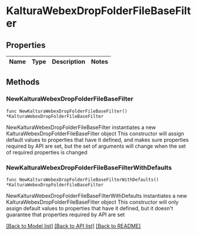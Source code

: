 # KalturaWebexDropFolderFileBaseFilter

## Properties

Name | Type | Description | Notes
------------ | ------------- | ------------- | -------------

## Methods

### NewKalturaWebexDropFolderFileBaseFilter

`func NewKalturaWebexDropFolderFileBaseFilter() *KalturaWebexDropFolderFileBaseFilter`

NewKalturaWebexDropFolderFileBaseFilter instantiates a new KalturaWebexDropFolderFileBaseFilter object
This constructor will assign default values to properties that have it defined,
and makes sure properties required by API are set, but the set of arguments
will change when the set of required properties is changed

### NewKalturaWebexDropFolderFileBaseFilterWithDefaults

`func NewKalturaWebexDropFolderFileBaseFilterWithDefaults() *KalturaWebexDropFolderFileBaseFilter`

NewKalturaWebexDropFolderFileBaseFilterWithDefaults instantiates a new KalturaWebexDropFolderFileBaseFilter object
This constructor will only assign default values to properties that have it defined,
but it doesn't guarantee that properties required by API are set


[[Back to Model list]](../README.md#documentation-for-models) [[Back to API list]](../README.md#documentation-for-api-endpoints) [[Back to README]](../README.md)


